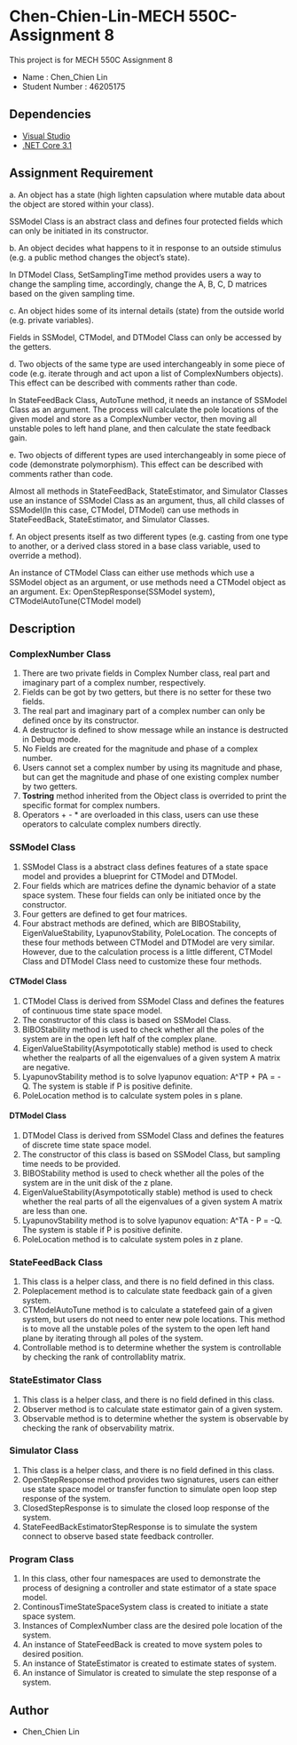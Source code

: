 # Chen-Chien-Lin-MECH 550C-Assignment 8

This project is for MECH 550C Assignment 8
* Name : Chen_Chien Lin
* Student Number : 46205175

## Dependencies
* [Visual Studio](https://visualstudio.microsoft.com/downloads)
* [.NET Core 3.1](https://docs.microsoft.com/en-us/dotnet/core/install/sdk?pivots=os-windows)

## Assignment Requirement
a. An object has a state (high lighten capsulation where mutable data about the object are stored within your class).

SSModel Class is an abstract class and defines four protected fields which can only be initiated in its constructor.

b.	An object decides what happens to it in response to an outside stimulus (e.g. a public method changes the object’s state). 

In DTModel Class, SetSamplingTime method provides users a way to change the sampling time, accordingly, change the A, B, C, D matrices based on the given sampling time.

c.	An object hides some of its internal details (state) from the outside world (e.g. private variables). 

Fields in SSModel, CTModel, and DTModel Class can only be accessed by the getters. 

d.	Two objects of the same type are used interchangeably in some piece of code (e.g. iterate through and act upon a list of ComplexNumbers objects). This effect can be described with comments rather than code. 

In StateFeedBack Class, AutoTune method, it needs an instance of SSModel Class as an argument. The process will calculate the pole locations of the given model and store as a ComplexNumber vector, then moving all unstable poles to left hand plane, and then calculate the state feedback gain.  

e.	Two objects of different types are used interchangeably in some piece of code (demonstrate polymorphism). This effect can be described with comments rather than code. 

Almost all methods in StateFeedBack, StateEstimator, and Simulator Classes use an instance of SSModel Class as an argument, thus, all child classes of SSModel(In this case, CTModel, DTModel) can use methods in StateFeedBack, StateEstimator, and Simulator Classes.

f.	An object presents itself as two different types (e.g. casting from one type to another, or a derived class stored in a base class variable, used to override a method).

An instance of CTModel Class can either use methods which use a SSModel object as an argument, or use methods need a CTModel object as an argument.
Ex: OpenStepResponse(SSModel system), CTModelAutoTune(CTModel model)




## Description

### ComplexNumber Class
1. There are two private fields in Complex Number class, real part and imaginary part of a complex number, respectively.
2. Fields can be got by two getters, but there is no setter for these two fields.
3. The real part and imaginary part of a complex number can only be defined once by its constructor.
4. A destructor is defined to show message while an instance is destructed in Debug mode.
5. No Fields are created for the magnitude and phase of a complex number.
6. Users cannot set a complex number by using its magnitude and phase,
   but can get the magnitude and phase of one existing complex number by two getters.
7. **Tostring** method inherited from the Object class is overrided to print the specific format for complex numbers.    
8. Operators + - * are overloaded in this class, users can use these operators to calculate complex numbers directly.

### SSModel Class
1. SSModel Class is a abstract class defines features of a state space model and provides a blueprint for CTModel and DTModel.
2. Four fields which are matrices define the dynamic behavior of a state space system. These four fields can only be initiated once by the constructor.
3. Four getters are defined to get four matrices.
4. Four abstract methods are defined, which are BIBOStability, EigenValueStability, LyapunovStability, PoleLocation. 
The concepts of these four methods between CTModel and DTModel are very similar. However, due to the calculation process is a little different, CTModel Class and DTModel Class need to customize these four methods.

#### CTModel Class
1. CTModel Class is derived from SSModel Class and defines the features of continuous time state space model.
2. The constructor of this class is based on SSModel Class.
3. BIBOStability method is used to check whether all the poles of the system are in the open left half of the complex plane.
4. EigenValueStability(Asympototically stable) method is used to check whether the realparts of all the eigenvalues of a given system A matrix are negative.
5. LyapunovStability method is to solve lyapunov equation: A^TP + PA = -Q. The system is stable if P is positive definite.
6. PoleLocation method is to calculate system poles in s plane.

#### DTModel Class
1. DTModel Class is derived from SSModel Class and defines the features of discrete time state space model.
2. The constructor of this class is based on SSModel Class, but sampling time needs to be provided.
3. BIBOStability method is used to check whether all the poles of the system are in the unit disk of the z plane.
4. EigenValueStability(Asympototically stable) method is used to check whether the real parts of all the eigenvalues of a given system A matrix are less than one.
5. LyapunovStability method is to solve lyapunov equation: A^TA - P = -Q. The system is stable if P is positive definite.
6. PoleLocation method is to calculate system poles in z plane.

### StateFeedBack Class
1. This class is a helper class, and there is no field defined in this class.
2. Poleplacement method is to calculate state feedback gain of a given system.
3. CTModelAutoTune method is to calculate a statefeed gain of a given system, but users do not need to enter new pole locations. This method is to move all the unstable poles of the system to the open left hand plane by iterating through all poles of the system.
4. Controllable method is to determine whether the system is controllable by checking the rank of controllablity matrix.

### StateEstimator Class
1. This class is a helper class, and there is no field defined in this class.
2. Observer method is to calculate state estimator gain of a given system.
3. Observable method is to determine whether the system is observable by checking the rank of observability matrix.

### Simulator Class
1. This class is a helper class, and there is no field defined in this class.
2. OpenStepResponse method provides two signatures, users can either use state space model or transfer function to simulate open loop step response of the system.
3. ClosedStepResponse is to simulate the closed loop response of the system. 
4. StateFeedBackEstimatorStepResponse is to simulate the system connect to observe based state feedback controller.  

### Program Class 
1. In this class, other four namespaces are used to demonstrate the process of designing a controller and state estimator of a state space model. 
2. ContinousTimeStateSpaceSystem class is created to initiate a state space system.
3. Instances of ComplexNumber class are the desired pole location of the system.    
4. An instance of StateFeedBack is created to move system poles to desired position. 
5. An instance of StateEstimator is created to estimate states of system. 
6. An instance of Simulator is created to simulate the step response of a system.  

## Author
* Chen_Chien Lin
